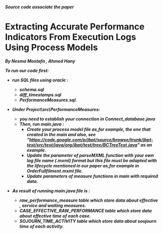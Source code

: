 <h5>Source code associate the paper
<h1> Extracting Accurate Performance Indicators From Execution Logs Using Process Models
<h5>By Nesma Mostafa , Ahmed Hany

To run our code first: 
- run SQL files using oracle :
	- schema.sql 
	- diff_timestamps.sql 
	- PerformanceMeasures.sql.
- Under Project\src\PerformanceMeasures:
	- you need to establish your connection in Connect_database.java
	- Then, run main.java :
		- Create your process model file as,for example, the one that created in the main 
			and also, see "https://code.google.com/p/jbpt/source/browse/trunk/jbpt-test/src/test/java/org/jbpt/test/tree/BCTreeTest.java" as an example.
		- Update the parameter of parseMXML function with your own log file name (.mxml) format 
			but this file must be adapted with the lifecycle mentioned in our paper as,for example in OrderFullfilment.mxml file.
		- Update parameters of measure functions in main with required data.
		
- As result of running main.java file is :
	- raw_performance_measure table which store data about effective , service and waiting measures.
	- CASE_EFFECTIVE_RAW_PERFORMANCE table which store data about effective time of each case.
	- SOJOURN_TIME_ACTIVITY table which store data about soujourn time of each activity.
	





